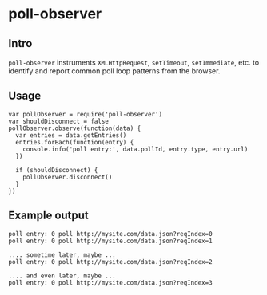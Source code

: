 # poll-observer

## Intro
`poll-observer` instruments `XMLHttpRequest`, `setTimeout`, `setImmediate`, etc. to identify and report common poll loop patterns from the browser. 

## Usage
```
var pollObserver = require('poll-observer')
var shouldDisconnect = false
pollObserver.observe(function(data) {
  var entries = data.getEntries()
  entries.forEach(function(entry) {
    console.info('poll entry:', data.pollId, entry.type, entry.url)
  })

  if (shouldDisconnect) {
    pollObserver.disconnect()
  }
})
```

## Example output
```
poll entry: 0 poll http://mysite.com/data.json?reqIndex=0
poll entry: 0 poll http://mysite.com/data.json?reqIndex=1

.... sometime later, maybe ...
poll entry: 0 poll http://mysite.com/data.json?reqIndex=2

.... and even later, maybe ...
poll entry: 0 poll http://mysite.com/data.json?reqIndex=3
```
